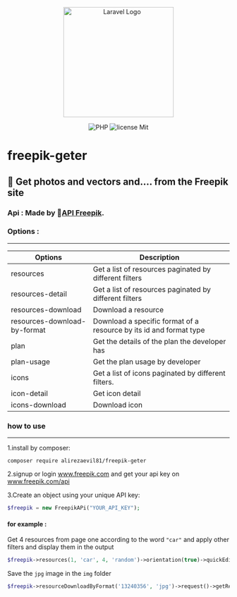 <p align="center"><a href="https://freepik.com" target="_blank"><img src="https://content.pstmn.io/b06daa51-6d2f-4e8d-9eb1-e11799acec78/RnJlZXBpa19QcmltYXJ5X2xvZ29fUGlraUJsdWVfMDEucG5n" width="250" alt="Laravel Logo"></a></p>

<p align="center">
<img alt="PHP " src="https://img.shields.io/badge/PHP--Guzzle-4F5B93">
<img alt="license Mit" src="https://img.shields.io/badge/license-Mit-green">

</p>

# freepik-geter

## 📸 Get photos and vectors and.... from the Freepik site

### Api : Made by 🔗[API Freepik](https://docs.freepik.com/).

### Options :

---

| Options                      | Description                                                        |
|------------------------------|--------------------------------------------------------------------|
| resources                    | Get a list of resources paginated by different filters             |
| resources-detail             | Get a list of resources paginated by different filters             |
| resources-download           | Download a resource                                                |
| resources-download-by-format | Download a specific format of a resource by its id and format type |
| plan                         | Get the details of the plan the developer has                      |
| plan-usage                   | Get the plan usage by developer                                    |
| icons                        | Get a list of icons paginated by different filters.                |
| icon-detail                  | Get icon detail                                                    |
| icons-download               | Download icon                                                      |

### how to use

---

1.install by composer:

```shell
composer require alirezaevil81/freepik-geter
```

2.signup or login www.freepik.com and get your api key on www.freepik.com/api

3.Create an object using your unique API key:

```php
$freepik = new FreepikAPi("YOUR_API_KEY");
```

#### for example :

Get 4 resources from page one according to the word `"car"` and apply other filters and display them in the output

```php
$freepik->resources(1, 'car', 4, 'random')->orientation(true)->quickEdit(false)->choice(false)->contentType(true)->people(true,false,4)->request()->showResources();
```

Save the `jpg` image in the `img` folder

```php
$freepik->resourceDownloadByFormat('13240356', 'jpg')->request()->getResourceByFormat('img');
```


